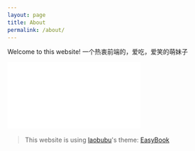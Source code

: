 ```yaml
---
layout: page
title: About
permalink: /about/
---
```


Welcome to this website!
一个热衷前端的，爱吃，爱笑的萌妹子

![this is my resume](./image/resume.pdf)
> This website is using [laobubu](http://laobubu.net)'s theme: [EasyBook](https://github.com/laobubu/jekyll-theme-EasyBook)
